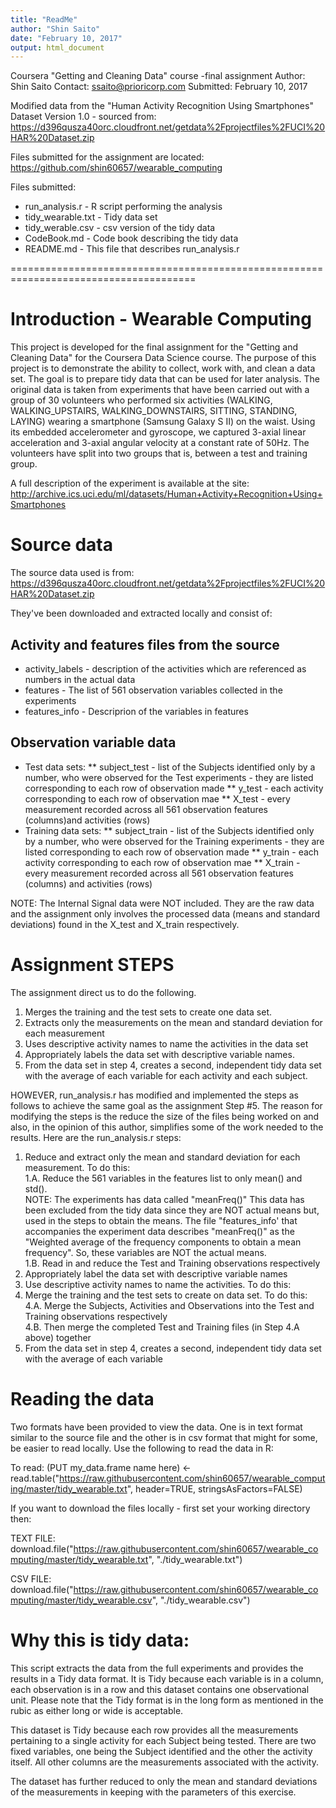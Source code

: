 ```yaml
---
title: "ReadMe"
author: "Shin Saito"
date: "February 10, 2017"
output: html_document
---
```

Coursera "Getting and Cleaning Data" course -final assignment
Author: Shin Saito
Contact: ssaito@prioricorp.com
Submitted: February 10, 2017

Modified data from the "Human Activity Recognition Using Smartphones"
Dataset Version 1.0 - sourced from:
https://d396qusza40orc.cloudfront.net/getdata%2Fprojectfiles%2FUCI%20HAR%20Dataset.zip

Files submitted for the assignment are located:
https://github.com/shin60657/wearable_computing

Files submitted:
* run_analysis.r - R script performing the analysis
* tidy_wearable.txt - Tidy data set
* tidy_werable.csv - csv version of the tidy data
* CodeBook.md - Code book describing the tidy data
* README.md - This file that describes run_analysis.r
 
======================================================================================

# Introduction - Wearable Computing

This project is developed for the final assignment for the "Getting and Cleaning Data" 
for the Coursera Data Science course. The purpose of this project is to demonstrate 
the ability to collect, work with, and clean a data set. The goal is to prepare tidy 
data that can be used for later analysis. The original data is taken from experiments
that have been carried out with a group of 30 volunteers who performed six activities 
(WALKING, WALKING_UPSTAIRS, WALKING_DOWNSTAIRS, SITTING, STANDING, LAYING) wearing a 
smartphone (Samsung Galaxy S II) on the waist. Using its embedded accelerometer and 
gyroscope, we captured 3-axial linear acceleration and 3-axial angular velocity at a 
constant rate of 50Hz. The volunteers have split into two groups that is, between a 
test and training group.

A full description of the experiment is available at the site:
http://archive.ics.uci.edu/ml/datasets/Human+Activity+Recognition+Using+Smartphones 

# Source data
The source data used is from:
https://d396qusza40orc.cloudfront.net/getdata%2Fprojectfiles%2FUCI%20HAR%20Dataset.zip

They've been downloaded and extracted locally and consist of:

## Activity and features files from the source
* activity_labels - description of the activities which are referenced as numbers in the actual data
* features - The list of 561 observation variables collected in the experiments
* features_info - Descriprion of the variables in features

## Observation variable data
* Test data sets:
**   subject_test - list of the Subjects identified only by a number, who were observed for the Test experiments - they are listed corresponding to each row of observation made
**   y_test - each activity corresponding to each row of observation mae
**   X_test - every measurement recorded across all 561 observation features (columns)and activities (rows)
* Training data sets:
**   subject_train - list of the Subjects identified only by a number, who were observed for the Training experiments - they are listed corresponding to each row of observation made
**   y_train - each activity corresponding to each row of observation mae
**   X_train - every measurement recorded across all 561 observation features (columns) and activities (rows)

NOTE: The Internal Signal data were NOT included.  They are the raw data and the assignment only involves the processed data (means and standard deviations) found in the X_test and X_train respectively.

# Assignment STEPS
The assignment direct us to do the following. 
 1. Merges the training and the test sets to create one data set.
 2. Extracts only the measurements on the mean and standard deviation for each measurement 
 3. Uses descriptive activity names to name the activities in the data set
 4. Appropriately labels the data set with descriptive variable names. 
 5. From the data set in step 4, creates a second, independent tidy data set with the average 
    of each variable for each activity and each subject.

HOWEVER, run_analysis.r has modified and implemented the steps as follows to achieve
the same goal as the assignment Step #5.  The reason for modifying the steps is the 
reduce the size of the files being worked on and also, in the opinion of this author, 
simplifies some of the work needed to the results.  Here are the run_analysis.r steps:
 1. Reduce and extract only the mean and standard deviation for each measurement. To do this:  
    1.A.  Reduce the 561 variables in the features list to only mean() and std().  
          NOTE: The experiments has data called "meanFreq()" This data has been excluded
          from the tidy data since they are NOT actual means but, used in the steps to 
          obtain the means.  The file "features_info' that accompanies the experiment data 
          describes "meanFreq()" as the "Weighted average of the frequency components to 
          obtain a mean frequency". So, these variables are NOT the actual means.  
    1.B.  Read in and reduce the Test and Training observations respectively
 2. Appropriately label the data set with descriptive variable names
 3. Use descriptive activity names to name the activities. To do this:
 4.  Merge the training and the test sets to create on data set.  To do this:  
    4.A.  Merge the Subjects, Activities and Observations into the Test and Training 
          observations respectively  
    4.B.  Then merge the completed Test and Training files (in Step 4.A above) together  
 5. From the data set in step 4, creates a second, independent tidy data set with the 
    average of each variable 

# Reading the data
Two formats have been provided to view the data. One is in text format similar to the source
file and the other is in csv format that might for some, be easier to read locally.  Use the 
following to read the data in R:

To read:
(PUT my_data.frame name here) <- read.table("https://raw.githubusercontent.com/shin60657/wearable_computing/master/tidy_wearable.txt", header=TRUE, stringsAsFactors=FALSE)

If you want to download the files locally - first set your working directory then:

TEXT FILE: 
download.file("https://raw.githubusercontent.com/shin60657/wearable_computing/master/tidy_wearable.txt", "./tidy_wearable.txt")

CSV FILE: 
download.file("https://raw.githubusercontent.com/shin60657/wearable_computing/master/tidy_wearable.csv", "./tidy_wearable.csv")

# Why this is tidy data:
This script extracts the data from the full experiments and provides the results in a Tidy data format.  It is Tidy because each variable is in a column, each observation is in a row and this dataset contains one observational unit. Please note that the Tidy format is in the long form as mentioned in the rubic as either long or wide is acceptable.  

This dataset is Tidy because each row provides all the measurements pertaining to a single activity for each Subject being tested.  There are two fixed variables, one being the Subject identified and the other the activity itself.  All other columns are the measurements associated with the activity.  

The dataset has further reduced to only the mean and standard deviations of the measurements in keeping with the parameters of this exercise.